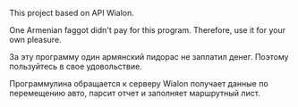 This project based on API Wialon.

One Armenian faggot didn't pay for this program. Therefore, use it for your own pleasure.

За эту программу один армянский пидорас не заплатил денег. Поэтому пользуйтесь в свое удовольствие.

Программулина обращается к серверу Wialon получает данные по перемещению авто, парсит отчет и заполняет маршрутный лист.
